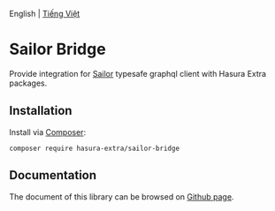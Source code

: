 English | [Tiếng Việt](./README-VI.md)

Sailor Bridge
=============

Provide integration for [Sailor](https://github.com/spawnia/sailor) typesafe graphql client with Hasura Extra packages.

Installation
------------

Install via [Composer](https://getcomposer.org/):

```shell
composer require hasura-extra/sailor-bridge
```

Documentation
------

The document of this library can be browsed on [Github page](https://hasura-extra.github.io/).
